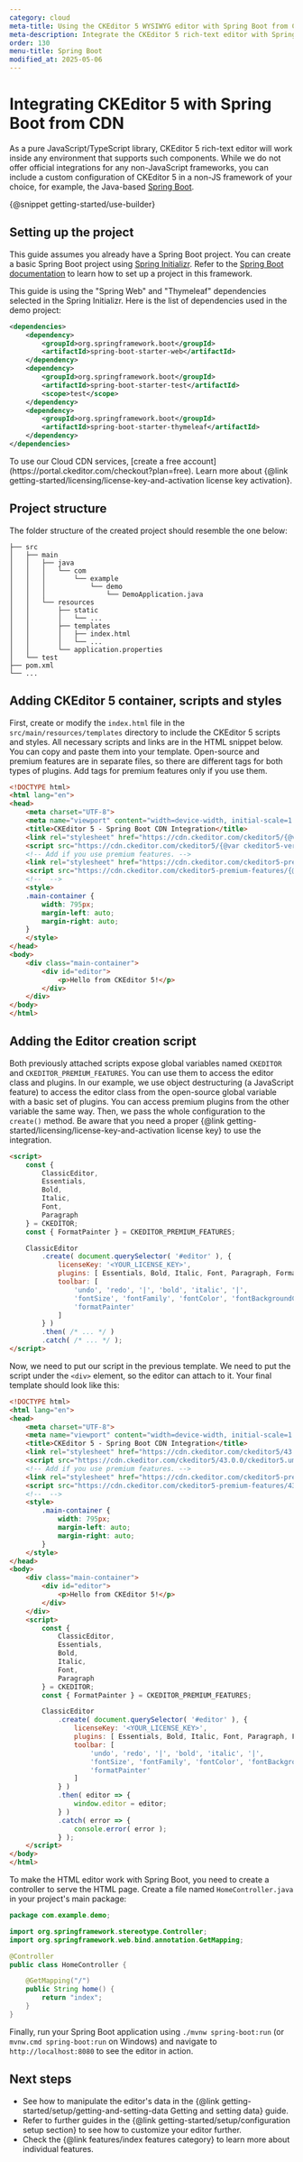 ```yaml
---
category: cloud
meta-title: Using the CKEditor 5 WYSIWYG editor with Spring Boot from CDN | CKEditor 5 Documentation
meta-description: Integrate the CKEditor 5 rich-text editor with Spring Boot using CDN. Follow step-by-step instructions for fast installation and setup.
order: 130
menu-title: Spring Boot
modified_at: 2025-05-06
---
```


# Integrating CKEditor&nbsp;5 with Spring Boot from CDN

As a pure JavaScript/TypeScript library, CKEditor&nbsp;5 rich-text editor will work inside any environment that supports such components. While we do not offer official integrations for any non-JavaScript frameworks, you can include a custom configuration of CKEditor&nbsp;5 in a non-JS framework of your choice, for example, the Java-based [Spring Boot](https://spring.io/projects/spring-boot).

{@snippet getting-started/use-builder}

## Setting up the project

This guide assumes you already have a Spring Boot project. You can create a basic Spring Boot project using [Spring Initializr](https://start.spring.io/). Refer to the [Spring Boot documentation](https://docs.spring.io/spring-boot/docs/current/reference/html/getting-started.html) to learn how to set up a project in this framework.

This guide is using the "Spring Web" and "Thymeleaf" dependencies selected in the Spring Initializr. Here is the list of dependencies used in the demo project:

```xml
<dependencies>
	<dependency>
		<groupId>org.springframework.boot</groupId>
		<artifactId>spring-boot-starter-web</artifactId>
	</dependency>
	<dependency>
		<groupId>org.springframework.boot</groupId>
		<artifactId>spring-boot-starter-test</artifactId>
		<scope>test</scope>
	</dependency>
	<dependency>
		<groupId>org.springframework.boot</groupId>
		<artifactId>spring-boot-starter-thymeleaf</artifactId>
	</dependency>
</dependencies>
```

<info-box info>
	To use our Cloud CDN services, [create a free account](https://portal.ckeditor.com/checkout?plan=free). Learn more about {@link getting-started/licensing/license-key-and-activation license key activation}.
</info-box>

## Project structure

The folder structure of the created project should resemble the one below:

```plain
├── src
│   ├── main
│   │   ├── java
│   │   │   └── com
│   │   │       └── example
│   │   │           └── demo
│   │   │               └── DemoApplication.java
│   │   └── resources
│   │       ├── static
│   │       │   └── ...
│   │       ├── templates
│   │       │   ├── index.html
│   │       │   └── ...
│   │       └── application.properties
│   └── test
├── pom.xml
└── ...
```

## Adding CKEditor&nbsp;5 container, scripts and styles

First, create or modify the `index.html` file in the `src/main/resources/templates` directory to include the CKEditor&nbsp;5 scripts and styles. All necessary scripts and links are in the HTML snippet below. You can copy and paste them into your template. Open-source and premium features are in separate files, so there are different tags for both types of plugins. Add tags for premium features only if you use them.

```html
<!DOCTYPE html>
<html lang="en">
<head>
	<meta charset="UTF-8">
	<meta name="viewport" content="width=device-width, initial-scale=1.0">
	<title>CKEditor 5 - Spring Boot CDN Integration</title>
	<link rel="stylesheet" href="https://cdn.ckeditor.com/ckeditor5/{@var ckeditor5-version}/ckeditor5.css" />
	<script src="https://cdn.ckeditor.com/ckeditor5/{@var ckeditor5-version}/ckeditor5.umd.js"></script>
	<!-- Add if you use premium features. -->
	<link rel="stylesheet" href="https://cdn.ckeditor.com/ckeditor5-premium-features/{@var ckeditor5-version}/ckeditor5-premium-features.css" />
	<script src="https://cdn.ckeditor.com/ckeditor5-premium-features/{@var ckeditor5-version}/ckeditor5-premium-features.umd.js"></script>
	<!--  -->
	<style>
	.main-container {
		width: 795px;
		margin-left: auto;
		margin-right: auto;
	}
	</style>
</head>
<body>
	<div class="main-container">
		<div id="editor">
			<p>Hello from CKEditor 5!</p>
		</div>
	</div>
</body>
</html>
```

## Adding the Editor creation script

Both previously attached scripts expose global variables named `CKEDITOR` and `CKEDITOR_PREMIUM_FEATURES`. You can use them to access the editor class and plugins. In our example, we use object destructuring (a JavaScript feature) to access the editor class from the open-source global variable with a basic set of plugins. You can access premium plugins from the other variable the same way. Then, we pass the whole configuration to the `create()` method. Be aware that you need a proper {@link getting-started/licensing/license-key-and-activation license key} to use the integration.

```html
<script>
	const {
		ClassicEditor,
		Essentials,
		Bold,
		Italic,
		Font,
		Paragraph
	} = CKEDITOR;
	const { FormatPainter } = CKEDITOR_PREMIUM_FEATURES;

	ClassicEditor
		.create( document.querySelector( '#editor' ), {
			licenseKey: '<YOUR_LICENSE_KEY>',
			plugins: [ Essentials, Bold, Italic, Font, Paragraph, FormatPainter ],
			toolbar: [
				'undo', 'redo', '|', 'bold', 'italic', '|',
				'fontSize', 'fontFamily', 'fontColor', 'fontBackgroundColor', '|',
				'formatPainter'
			]
		} )
		.then( /* ... */ )
		.catch( /* ... */ );
</script>
```

Now, we need to put our script in the previous template. We need to put the script under the `<div>` element, so the editor can attach to it. Your final template should look like this:

```html
<!DOCTYPE html>
<html lang="en">
<head>
	<meta charset="UTF-8">
	<meta name="viewport" content="width=device-width, initial-scale=1.0">
	<title>CKEditor 5 - Spring Boot CDN Integration</title>
	<link rel="stylesheet" href="https://cdn.ckeditor.com/ckeditor5/43.0.0/ckeditor5.css" />
	<script src="https://cdn.ckeditor.com/ckeditor5/43.0.0/ckeditor5.umd.js"></script>
	<!-- Add if you use premium features. -->
	<link rel="stylesheet" href="https://cdn.ckeditor.com/ckeditor5-premium-features/43.0.0/ckeditor5-premium-features.css" />
	<script src="https://cdn.ckeditor.com/ckeditor5-premium-features/43.0.0/ckeditor5-premium-features.umd.js"></script>
	<!--  -->
	<style>
		.main-container {
			width: 795px;
			margin-left: auto;
			margin-right: auto;
		}
	</style>
</head>
<body>
	<div class="main-container">
		<div id="editor">
			<p>Hello from CKEditor 5!</p>
		</div>
	</div>
	<script>
		const {
			ClassicEditor,
			Essentials,
			Bold,
			Italic,
			Font,
			Paragraph
		} = CKEDITOR;
		const { FormatPainter } = CKEDITOR_PREMIUM_FEATURES;

		ClassicEditor
			.create( document.querySelector( '#editor' ), {
				licenseKey: '<YOUR_LICENSE_KEY>',
				plugins: [ Essentials, Bold, Italic, Font, Paragraph, FormatPainter ],
				toolbar: [
					'undo', 'redo', '|', 'bold', 'italic', '|',
					'fontSize', 'fontFamily', 'fontColor', 'fontBackgroundColor', '|',
					'formatPainter'
				]
			} )
			.then( editor => {
				window.editor = editor;
			} )
			.catch( error => {
				console.error( error );
			} );
	</script>
</body>
</html>
```

To make the HTML editor work with Spring Boot, you need to create a controller to serve the HTML page. Create a file named `HomeController.java` in your project's main package:

```java
package com.example.demo;

import org.springframework.stereotype.Controller;
import org.springframework.web.bind.annotation.GetMapping;

@Controller
public class HomeController {

	@GetMapping("/")
	public String home() {
		return "index";
	}
}
```

Finally, run your Spring Boot application using `./mvnw spring-boot:run` (or `mvnw.cmd spring-boot:run` on Windows) and navigate to `http://localhost:8080` to see the editor in action.

## Next steps

* See how to manipulate the editor's data in the {@link getting-started/setup/getting-and-setting-data Getting and setting data} guide.
* Refer to further guides in the {@link getting-started/setup/configuration setup section} to see how to customize your editor further.
* Check the {@link features/index features category} to learn more about individual features.
